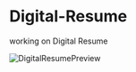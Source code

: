 # Digital-Resume
working on Digital Resume

![DigitalResumePreview](https://github.com/lokesh-immandi/Digital-Resume/assets/63138397/bde410f4-5590-4ccf-a894-117e7753bc88)
